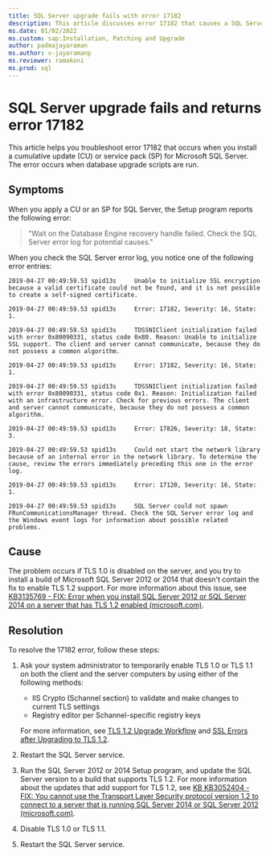 ```yaml
---
title: SQL Server upgrade fails with error 17182
description: This article discusses error 17182 that causes a SQL Server upgrade to fail when it runs update database scripts.
ms.date: 01/02/2022
ms.custom: sap:Installation, Patching and Upgrade
author: padmajayaraman
ms.author: v-jayaramanp
ms.reviewer: ramakoni
ms.prod: sql
---
```


# SQL Server upgrade fails and returns error 17182

This article helps you troubleshoot error 17182 that occurs when you install a cumulative update (CU) or service pack (SP) for Microsoft SQL Server. The error occurs when database upgrade scripts are run.

## Symptoms

When you apply a CU or an SP for SQL Server, the Setup program reports the following error:

> "Wait on the Database Engine recovery handle failed. Check the SQL Server error log for potential causes."

When you check the SQL Server error log, you notice one of the following error entries:

```output
2019-04-27 00:49:59.53 spid13s     Unable to initialize SSL encryption because a valid certificate could not be found, and it is not possible to create a self-signed certificate.

2019-04-27 00:49:59.53 spid13s     Error: 17182, Severity: 16, State: 1.

2019-04-27 00:49:59.53 spid13s     TDSSNIClient initialization failed with error 0x80090331, status code 0x80. Reason: Unable to initialize SSL support. The client and server cannot communicate, because they do not possess a common algorithm.  

2019-04-27 00:49:59.53 spid13s     Error: 17182, Severity: 16, State: 1.

2019-04-27 00:49:59.53 spid13s     TDSSNIClient initialization failed with error 0x80090331, status code 0x1. Reason: Initialization failed with an infrastructure error. Check for previous errors. The client and server cannot communicate, because they do not possess a common algorithm.  

2019-04-27 00:49:59.53 spid13s     Error: 17826, Severity: 18, State: 3.

2019-04-27 00:49:59.53 spid13s     Could not start the network library because of an internal error in the network library. To determine the cause, review the errors immediately preceding this one in the error log.

2019-04-27 00:49:59.53 spid13s     Error: 17120, Severity: 16, State: 1.

2019-04-27 00:49:59.53 spid13s     SQL Server could not spawn FRunCommunicationsManager thread. Check the SQL Server error log and the Windows event logs for information about possible related problems.
```

## Cause

The problem occurs if TLS 1.0 is disabled on the server, and you try to install a build of Microsoft SQL Server 2012 or 2014 that doesn't contain the fix to enable TLS 1.2 support. For more information about this issue, see [KB3135769 - FIX: Error when you install SQL Server 2012 or SQL Server 2014 on a server that has TLS 1.2 enabled (microsoft.com)](https://support.microsoft.com/en-us/topic/kb3135769-fix-error-when-you-install-sql-server-2012-or-sql-server-2014-on-a-server-that-has-tls-1-2-enabled-3244c3e9-eb49-9964-ca6b-889e9fc1bad2).

## Resolution

To resolve the 17182 error, follow these steps:

1. Ask your system administrator to temporarily enable TLS 1.0 or TLS 1.1 on both the client and the server computers by using either of the following methods:

    - IIS Crypto (Schannel section) to validate and make changes to current TLS settings
    - Registry editor per Schannel-specific registry keys

    For more information, see [TLS 1.2 Upgrade Workflow](https://github.com/microsoft/CSS_SQL_Networking_Tools/wiki/0700-TLS-1.2-Upgrade-Workflow) and [SSL Errors after Upgrading to TLS 1.2](https://github.com/microsoft/CSS_SQL_Networking_Tools/wiki/0710-SSL-Errors-after-Upgrading-to-TLS-1.2).

1. Restart the SQL Server service.

1. Run the SQL Server 2012 or 2014 Setup program, and update the SQL Server version to a build that supports TLS 1.2. For more information about the updates that add support for TLS 1.2, see [KB KB3052404 - FIX: You cannot use the Transport Layer Security protocol version 1.2 to connect to a server that is running SQL Server 2014 or SQL Server 2012 (microsoft.com)](https://support.microsoft.com/topic/kb3052404-fix-you-cannot-use-the-transport-layer-security-protocol-version-1-2-to-connect-to-a-server-that-is-running-sql-server-2014-or-sql-server-2012-b6cbf004-bdaf-bff6-beb9-c23dfb17f33f).

1. Disable TLS 1.0 or TLS 1.1.

1. Restart the SQL Server service.

